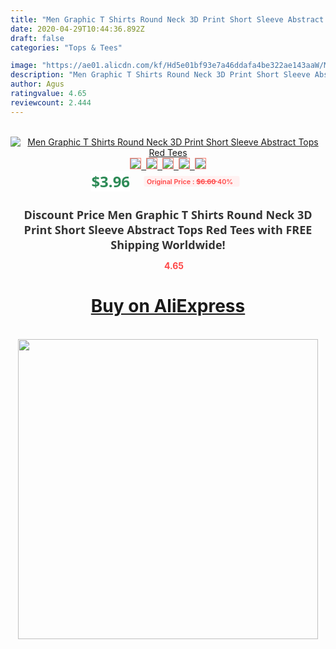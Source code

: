 ```yaml
---
title: "Men Graphic T Shirts Round Neck 3D Print Short Sleeve Abstract Tops Red Tees"
date: 2020-04-29T10:44:36.892Z
draft: false
categories: "Tops & Tees"

image: "https://ae01.alicdn.com/kf/Hd5e01bf93e7a46ddafa4be322ae143aaW/Men-Graphic-T-Shirts-Round-Neck-3D-Print-Short-Sleeve-Abstract-Tops-Red-Tees.jpg"
description: "Men Graphic T Shirts Round Neck 3D Print Short Sleeve Abstract Tops Red Tees"
author: Agus
ratingvalue: 4.65
reviewcount: 2.444
---
```

<br>
<div style="text-align: center;">
<a href="https://s.click.aliexpress.com/e/_AXtYhn" target="_blank" rel="nofollow noopener noreferrer"><img alt="Men Graphic T Shirts Round Neck 3D Print Short Sleeve Abstract Tops Red Tees" class="magnifier-image" src="https://ae01.alicdn.com/kf/Hd5e01bf93e7a46ddafa4be322ae143aaW/Men-Graphic-T-Shirts-Round-Neck-3D-Print-Short-Sleeve-Abstract-Tops-Red-Tees.jpg_640x640.jpg">
<br>
<img style="border:1px solid salmon" src="https://ae01.alicdn.com/kf/Hd5e01bf93e7a46ddafa4be322ae143aaW/Men-Graphic-T-Shirts-Round-Neck-3D-Print-Short-Sleeve-Abstract-Tops-Red-Tees.jpg_120x120.jpg">&nbsp;&nbsp;<img style="border:1px solid salmon" src="https://ae01.alicdn.com/kf/H307a002dfec745588f05bc68b238041eX/Men-Graphic-T-Shirts-Round-Neck-3D-Print-Short-Sleeve-Abstract-Tops-Red-Tees.jpg_120x120.jpg">&nbsp;&nbsp;<img style="border:1px solid salmon" src="_120x120.jpg">&nbsp;&nbsp;<img style="border:1px solid salmon" src="_120x120.jpg">&nbsp;&nbsp;<img style="border:1px solid salmon" src="_120x120.jpg"></a></div><br0>
<div style="text-align: center;"><span style="background-color: white; border: 0px; box-sizing: border-box; color: seagreen; display: inline-block; font-family: &quot;open sans&quot; , &quot;arial&quot; , &quot;helvetica&quot; , sans-serif , &quot;heiti&quot;; font-size: 24px; font-stretch: inherit; font-weight: 700; line-height: inherit; margin: 0px 10px 0px 0px; padding: 0px; vertical-align: middle;">$3.96 </span>
<span style="background: rgb(255 , 241 , 241); border-radius: 3px; border: 0px; box-sizing: border-box; color: #ff4747; display: inline-block; font-family: inherit; font-size: 12px; font-stretch: inherit; font-style: inherit; font-variant: inherit; font-weight: 600; line-height: inherit; margin: 0px; padding: 2px 5px; transform: scale(0.9); vertical-align: middle;">Original Price : <b style="text-decoration: line-through;">$6.60 </b> 40%&nbsp;&nbsp;</span></div>
<h1 style="color: #333333; display: inline-block; font-family: &quot;open sans&quot; , &quot;arial&quot; , &quot;helvetica&quot; , sans-serif , &quot;heiti&quot;; font-size: 18px; font-stretch: inherit; font-weight: 700; text-align: center;">Discount Price Men Graphic T Shirts Round Neck 3D Print Short Sleeve Abstract Tops Red Tees with FREE Shipping Worldwide!</h1>
<div style="color: #ff4747; text-align: center;">
<img src="https://4.bp.blogspot.com/-M0ZcTcb-5uY/XleCXlxnR4I/AAAAAAAAAEc/OrjgMkXV1oMQFaCRZj5HQwOCBcu3w1FegCPcBGAYYCw/s1600/star.png" style="height: 15px;">&nbsp;<b>4.65</b></div>
<div class="button_cont" align="center"><a class="buynow_a" href="https://s.click.aliexpress.com/e/_AXtYhn" target="_blank" rel="nofollow noopener noreferrer"><H1>Buy on AliExpress</H1></a></div><br>
<div class="separator" style="clear: both; text-align: center;">
<img src="https://lh3.googleusercontent.com/-pTy5HemUv9M/XlePHvY0dAI/AAAAAAAAAE4/0nX5iRUoIWY8eMW9Dpxeirr157OZliDIgCLcBGAsYHQ/s1600/badge.gif" width="480">
</div>
